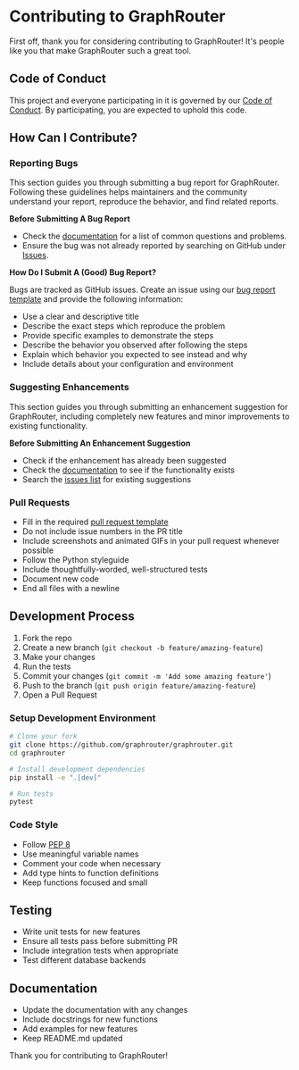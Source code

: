 # Contributing to GraphRouter

First off, thank you for considering contributing to GraphRouter! It's people like you that make GraphRouter such a great tool.

## Code of Conduct

This project and everyone participating in it is governed by our [Code of Conduct](CODE_OF_CONDUCT.md). By participating, you are expected to uphold this code.

## How Can I Contribute?

### Reporting Bugs

This section guides you through submitting a bug report for GraphRouter. Following these guidelines helps maintainers and the community understand your report, reproduce the behavior, and find related reports.

**Before Submitting A Bug Report**

* Check the [documentation](docs/README.md) for a list of common questions and problems.
* Ensure the bug was not already reported by searching on GitHub under [Issues](https://github.com/graphrouter/graphrouter/issues).

**How Do I Submit A (Good) Bug Report?**

Bugs are tracked as GitHub issues. Create an issue using our [bug report template](https://github.com/graphrouter/graphrouter/issues/new?template=bug_report.md) and provide the following information:

* Use a clear and descriptive title
* Describe the exact steps which reproduce the problem
* Provide specific examples to demonstrate the steps
* Describe the behavior you observed after following the steps
* Explain which behavior you expected to see instead and why
* Include details about your configuration and environment

### Suggesting Enhancements

This section guides you through submitting an enhancement suggestion for GraphRouter, including completely new features and minor improvements to existing functionality.

**Before Submitting An Enhancement Suggestion**

* Check if the enhancement has already been suggested
* Check the [documentation](docs/README.md) to see if the functionality exists
* Search the [issues list](https://github.com/graphrouter/graphrouter/issues) for existing suggestions

### Pull Requests

* Fill in the required [pull request template](.github/pull_request_template.md)
* Do not include issue numbers in the PR title
* Include screenshots and animated GIFs in your pull request whenever possible
* Follow the Python styleguide
* Include thoughtfully-worded, well-structured tests
* Document new code
* End all files with a newline

## Development Process

1. Fork the repo
2. Create a new branch (`git checkout -b feature/amazing-feature`)
3. Make your changes
4. Run the tests
5. Commit your changes (`git commit -m 'Add some amazing feature'`)
6. Push to the branch (`git push origin feature/amazing-feature`)
7. Open a Pull Request

### Setup Development Environment

```bash
# Clone your fork
git clone https://github.com/graphrouter/graphrouter.git
cd graphrouter

# Install development dependencies
pip install -e ".[dev]"

# Run tests
pytest
```

### Code Style

* Follow [PEP 8](https://www.python.org/dev/peps/pep-0008/)
* Use meaningful variable names
* Comment your code when necessary
* Add type hints to function definitions
* Keep functions focused and small

## Testing

* Write unit tests for new features
* Ensure all tests pass before submitting PR
* Include integration tests when appropriate
* Test different database backends

## Documentation

* Update the documentation with any changes
* Include docstrings for new functions
* Add examples for new features
* Keep README.md updated

Thank you for contributing to GraphRouter!
